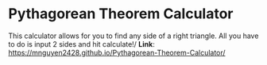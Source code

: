 # Pythagorean Theorem Calculator
This calculator allows for you to find any side of a right triangle. All you have to do is input 2 sides and hit calculate!/
**Link**: https://mnguyen2428.github.io/Pythagorean-Theorem-Calculator/
